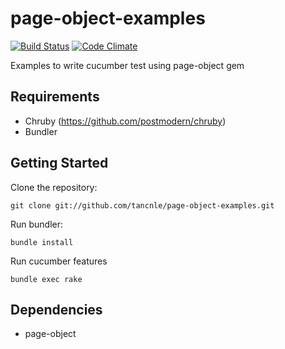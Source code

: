 page-object-examples
====================

[![Build
Status](https://secure.travis-ci.org/tancnle/page-object-examples.svg?branch=master)](http://travis-ci.org/tancnle/page-object-examples)
[![Code Climate](https://codeclimate.com/github/tancnle/page-object-examples/badges/gpa.svg)](https://codeclimate.com/github/tancnle/page-object-examples)

Examples to write cucumber test using page-object gem

## Requirements

- Chruby (https://github.com/postmodern/chruby)
- Bundler

## Getting Started

Clone the repository:

    git clone git://github.com/tancnle/page-object-examples.git

Run bundler:

    bundle install

Run cucumber features

    bundle exec rake

## Dependencies

- page-object
